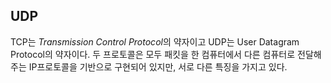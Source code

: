 ## UDP
TCP는 *Transmission Control Protocol*의 약자이고 UDP는 User Datagram Protocol의 약자이다. 두 프로토콜은 모두 패킷을 한 컴퓨터에서 다른 컴퓨터로 전달해주는 IP프로토콜을 기반으로 구현되어 있지만, 서로 다른 특징을 가지고 있다.


